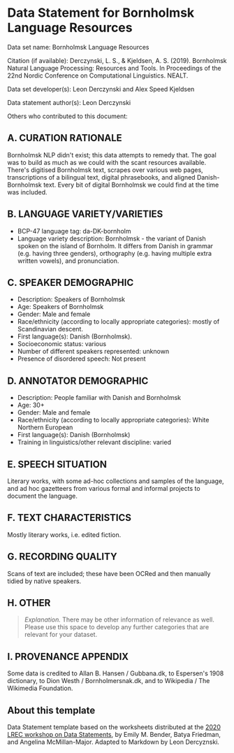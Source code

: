 # Data Statement for Bornholmsk Language Resources

Data set name: Bornholmsk Language Resources

Citation (if available): Derczynski, L. S., & Kjeldsen, A. S. (2019). Bornholmsk Natural Language Processing: Resources and Tools. In Proceedings of the 22nd Nordic Conference on Computational Linguistics. NEALT.

Data set developer(s): Leon Derczynski and Alex Speed Kjeldsen

Data statement author(s): Leon Derczynski

Others who contributed to this document:

## A. CURATION RATIONALE 

Bornholmsk NLP didn't exist; this data attempts to remedy that. The goal was to build as much as we could with the scant resources available. There's digitised Bornholmsk text, scrapes over various web pages, transcriptions of a bilingual text, digital phrasebooks, and aligned Danish-Bornholmsk text. Every bit of digital Bornholmsk we could find at the time was included.

## B. LANGUAGE VARIETY/VARIETIES

* BCP-47 language tag: da-DK-bornholm
* Language variety description: Bornholmsk - the variant of Danish spoken on the island of Bornholm. It differs from Danish in grammar (e.g. having three genders), orthography (e.g. having multiple extra written vowels), and pronunciation.

## C. SPEAKER DEMOGRAPHIC

* Description: Speakers of Bornholmsk
* Age: Speakers of Bornholmsk
* Gender: Male and female
* Race/ethnicity (according to locally appropriate categories): mostly of Scandinavian descent.
* First language(s): Danish (Bornholmsk).
* Socioeconomic status: various
* Number of different speakers represented: unknown
* Presence of disordered speech: Not present
 
## D. ANNOTATOR DEMOGRAPHIC

* Description: People familiar with Danish and Bornholmsk
* Age: 30+
* Gender: Male and female
* Race/ethnicity (according to locally appropriate categories): White Northern European
* First language(s): Danish (Bornholmsk)
* Training in linguistics/other relevant discipline: varied


## E. SPEECH SITUATION

Literary works, with some ad-hoc collections and samples of the language, and ad hoc gazetteers from various formal and informal projects to document the language.

## F. TEXT CHARACTERISTICS

Mostly literary works, i.e. edited fiction. 

## G. RECORDING QUALITY

Scans of text are included; these have been OCRed and then manually tidied by native speakers.

## H. OTHER

> *Explanation.* There may be other information of relevance as well. Please use this space to develop any further categories that are relevant for your dataset. 

## I. PROVENANCE APPENDIX

Some data is credited to Allan B. Hansen / Gubbana.dk, to Espersen's 1908 dictionary, to Dion Westh / Bornholmersnak.dk, and to Wikipedia / The Wikimedia Foundation.

## About this template

Data Statement template based on the worksheets distributed at the [2020 LREC workshop on Data Statements](https://sites.google.com/uw.edu/data-statements-for-nlp/), by Emily M. Bender, Batya Friedman, and Angelina McMillan-Major. Adapted to Markdown by Leon Dercyznski. 